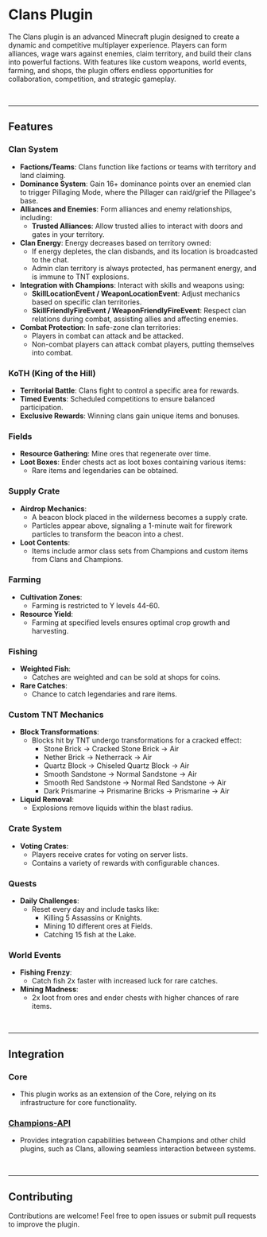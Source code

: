 # Clans Plugin

The Clans plugin is an advanced Minecraft plugin designed to create a dynamic and competitive multiplayer experience. Players can form alliances, wage wars against enemies, claim territory, and build their clans into powerful factions. With features like custom weapons, world events, farming, and shops, the plugin offers endless opportunities for collaboration, competition, and strategic gameplay.

<br>

---

## Features

### Clan System
- **Factions/Teams**: Clans function like factions or teams with territory and land claiming.
- **Dominance System**: Gain 16+ dominance points over an enemied clan to trigger Pillaging Mode, where the Pillager can raid/grief the Pillagee's base.
- **Alliances and Enemies**: Form alliances and enemy relationships, including:
    - **Trusted Alliances**: Allow trusted allies to interact with doors and gates in your territory.
- **Clan Energy**: Energy decreases based on territory owned:
    - If energy depletes, the clan disbands, and its location is broadcasted to the chat.
    - Admin clan territory is always protected, has permanent energy, and is immune to TNT explosions.
- **Integration with Champions**: Interact with skills and weapons using:
    - **SkillLocationEvent / WeaponLocationEvent**: Adjust mechanics based on specific clan territories.
    - **SkillFriendlyFireEvent / WeaponFriendlyFireEvent**: Respect clan relations during combat, assisting allies and affecting enemies.
- **Combat Protection**: In safe-zone clan territories:
    - Players in combat can attack and be attacked.
    - Non-combat players can attack combat players, putting themselves into combat.

### KoTH (King of the Hill)
- **Territorial Battle**: Clans fight to control a specific area for rewards.
- **Timed Events**: Scheduled competitions to ensure balanced participation.
- **Exclusive Rewards**: Winning clans gain unique items and bonuses.

### Fields
- **Resource Gathering**: Mine ores that regenerate over time.
- **Loot Boxes**: Ender chests act as loot boxes containing various items:
    - Rare items and legendaries can be obtained.

### Supply Crate
- **Airdrop Mechanics**:
    - A beacon block placed in the wilderness becomes a supply crate.
    - Particles appear above, signaling a 1-minute wait for firework particles to transform the beacon into a chest.
- **Loot Contents**:
    - Items include armor class sets from Champions and custom items from Clans and Champions.

### Farming
- **Cultivation Zones**:
    - Farming is restricted to Y levels 44-60.
- **Resource Yield**:
    - Farming at specified levels ensures optimal crop growth and harvesting.

### Fishing
- **Weighted Fish**:
    - Catches are weighted and can be sold at shops for coins.
- **Rare Catches**:
    - Chance to catch legendaries and rare items.

### Custom TNT Mechanics
- **Block Transformations**:
    - Blocks hit by TNT undergo transformations for a cracked effect:
        - Stone Brick → Cracked Stone Brick → Air
        - Nether Brick → Netherrack → Air
        - Quartz Block → Chiseled Quartz Block → Air
        - Smooth Sandstone → Normal Sandstone → Air
        - Smooth Red Sandstone → Normal Red Sandstone → Air
        - Dark Prismarine → Prismarine Bricks → Prismarine → Air
- **Liquid Removal**:
    - Explosions remove liquids within the blast radius.

### Crate System
- **Voting Crates**:
    - Players receive crates for voting on server lists.
    - Contains a variety of rewards with configurable chances.

### Quests
- **Daily Challenges**:
    - Reset every day and include tasks like:
        - Killing 5 Assassins or Knights.
        - Mining 10 different ores at Fields.
        - Catching 15 fish at the Lake.

### World Events
- **Fishing Frenzy**:
    - Catch fish 2x faster with increased luck for rare catches.
- **Mining Madness**:
    - 2x loot from ores and ender chests with higher chances of rare items.

<br>

---

## Integration

### Core
- This plugin works as an extension of the Core, relying on its infrastructure for core functionality.

### [Champions-API](https://github.com/TR4E/Champions-API)
- Provides integration capabilities between Champions and other child plugins, such as Clans, allowing seamless interaction between systems.

<br>

---

## Contributing

Contributions are welcome! Feel free to open issues or submit pull requests to improve the plugin.

